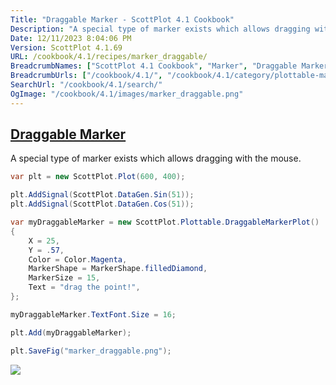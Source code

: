 ```yaml
---
Title: "Draggable Marker - ScottPlot 4.1 Cookbook"
Description: "A special type of marker exists which allows dragging with the mouse."
Date: 12/11/2023 8:04:06 PM
Version: ScottPlot 4.1.69
URL: /cookbook/4.1/recipes/marker_draggable/
BreadcrumbNames: ["ScottPlot 4.1 Cookbook", "Marker", "Draggable Marker"]
BreadcrumbUrls: ["/cookbook/4.1/", "/cookbook/4.1/category/plottable-marker", "/cookbook/4.1/recipes/marker_draggable/"]
SearchUrl: "/cookbook/4.1/search/"
OgImage: "/cookbook/4.1/images/marker_draggable.png"
---
```


<h2><a href='/cookbook/4.1/recipes/marker_draggable/'>Draggable Marker</a></h2>

A special type of marker exists which allows dragging with the mouse.

```cs
var plt = new ScottPlot.Plot(600, 400);

plt.AddSignal(ScottPlot.DataGen.Sin(51));
plt.AddSignal(ScottPlot.DataGen.Cos(51));

var myDraggableMarker = new ScottPlot.Plottable.DraggableMarkerPlot()
{
    X = 25,
    Y = .57,
    Color = Color.Magenta,
    MarkerShape = MarkerShape.filledDiamond,
    MarkerSize = 15,
    Text = "drag the point!",
};

myDraggableMarker.TextFont.Size = 16;

plt.Add(myDraggableMarker);

plt.SaveFig("marker_draggable.png");
```

<img src='../../images/marker_draggable.png' class='d-block mx-auto my-5' />


